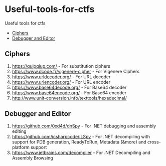 # Useful-tools-for-ctfs
Useful tools for ctfs

- [Ciphers](#ciphers)
- [Debugger and Editor](#debugger-and-editor)

## Ciphers
1. https://quipqiup.com/                                      - For substitution ciphers
2. https://www.dcode.fr/vigenere-cipher                       - For Vigenere Ciphers
3. https://www.urldecoder.org/                                - For URL decoder
4. https://www.urlencoder.org/                                - For URL encoder
5. https://www.base64decode.org/                              - For Base64 decoder
6. https://www.base64encode.org/                              - For Base64 encoder
7. http://www.unit-conversion.info/texttools/hexadecimal/

## Debugger and Editor
1. https://github.com/0xd4d/dnSpy                             - For .NET debugging and assembly editing
2. https://github.com/icsharpcode/ILSpy                       - For .NET decompiling with support for PDB generation, ReadyToRun, Metadata (&more) and cross-platform support
3. https://www.jetbrains.com/decompiler                       - For .NET Decompiling and Assembly Browsing
